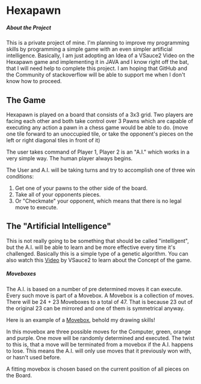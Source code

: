 # Hexapawn

##### About the Project

This is a private project of mine. I'm planning to improve my programming skills by programming a simple game with an even simpler artificial intelligence. 
Basically, I am just adopting an Idea of a VSauce2 Video on the Hexapawn game and implementing it in JAVA and I know right off the bat, 
that I will need help to complete this project. I am hoping that GitHub and the Community of stackoverflow will be able to support me when I don't know how to proceed.


## The Game

Hexapawn is played on a board that consists of a 3x3 grid. 
Two players are facing each other and both take control over 3 Pawns which are capable of executing any action a pawn in a chess game would be able to do.
(move one tile forward to an unoccupied tile, or take the opponent's pieces on the left or right diagonal tiles in front of it)

The user takes command of Player 1, Player 2 is an "A.I." which works in a very simple way. The human player always begins.

The User and A.I. will be taking turns and try to accomplish one of three win conditions:

1. Get one of your pawns to the other side of the board.
2. Take all of your opponents pieces.
3. Or "Checkmate" your opponent, which means that there is no legal move to execute.


## The "Artificial Intelligence"

This is not really going to be something that should be called "intelligent", but the A.I. will be able to learn and be more effective every time it's challenged.
Basically this is a simple type of a genetic algorithm.
You can also watch this [Video](https://www.youtube.com/watch?v=sw7UAZNgGg8) by VSauce2 to learn about the Concept of the game.

##### Moveboxes

The A.I. is based on a number of pre determined moves it can execute. Every such move is part of a Movebox. A Movebox is a collection of moves.
There will be 24 + 23 Moveboxes to a total of 47. That is because 23 out of the original 23 can be mirrored and one of them is symmetrical anyway.

Here is an example of a [Movebox](https://user-images.githubusercontent.com/79159418/108111172-9f004d80-7094-11eb-8e76-f37f4fa032ed.png), behold my drawing skills!

In this movebox are three possible moves for the Computer, green, orange and purple. One move will be randomly determined and executed. 
The twist to this is, that a move will be terminated from a movebox if the A.I. happens to lose. This means the A.I. will only use moves that it previously won with, or hasn't used before.

A fitting movebox is chosen based on the current position of all pieces on the Board. 
